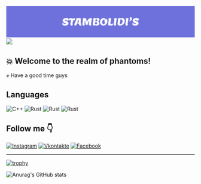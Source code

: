 ![](https://github.com/CrystalPhantom/CrystalPhantom/blob/7b5e59dca21709e60972eec2f93367f6729e96e4/assets/Frame%201%20(1).png)
![](https://img.shields.io/aur/last-modified/Activ?label=active&logoColor=green)
## :boom: Welcome to the realm of phantoms!
 :fist: Have a good time guys

## Languages
![C++](https://img.shields.io/badge/-C++-090909?style=for-the-badge&logo=C%2b%2b&logoColor=6296CC)
![Rust](https://img.shields.io/badge/-Rust-090909?style=for-the-badge&logo=Rust&logoColor=FF4500)
![Rust](https://img.shields.io/badge/-html-090909?style=for-the-badge&logo=HTML5&logoColor=FF7F50)
![Rust](https://img.shields.io/badge/-css-090909?style=for-the-badge&logo=CSS3&logoColor=4169E1)


## Follow me :point_down:
[![Instagram](https://img.shields.io/badge/-Instagram-090909?style=for-the-badge&logo=instagram&logoColor=6E71DB)](https://www.instagram.com/alexeyshpavda)
[![Vkontakte](https://img.shields.io/badge/-Vkontakte-090909?style=for-the-badge&logo=Vk&logoColor=6E71DB)](https://vk.com/aduanite)
[![Facebook](https://img.shields.io/badge/-Facebook-090909?style=for-the-badge&logo=Facebook&logoColor=6E71DB)]()

---


[![trophy](https://github-profile-trophy.vercel.app/?username=ryo-ma)]([https://github.com/ryo-ma/github-profile-trophy](https://instagram.com/aduanite_xrustal?igshid=ZDdkNTZiNTM=))

![Anurag's GitHub stats](https://github-readme-stats.vercel.app/api?username=CrystalPhantom&show_icons=true&theme=radical) 




